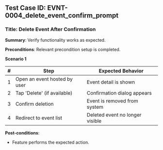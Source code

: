 ## Test Case ID: EVNT-0004_delete_event_confirm_prompt
### Title: Delete Event After Confirmation
**Summary**: Verify functionality works as expected.

**Preconditions**: Relevant precondition setup is completed.

**Scenario 1**

| # | Step                        | Expected Behavior                              |
|---|-----------------------------|------------------------------------------------|
| 1 | Open an event hosted by user| Event detail is shown                          |
| 2 | Tap 'Delete' (if available) | Confirmation dialog appears                    |
| 3 | Confirm deletion            | Event is removed from system                   |
| 4 | Redirect to event list      | Deleted event no longer visible                |



**Post-conditions**:
- Feature performs the expected action.
